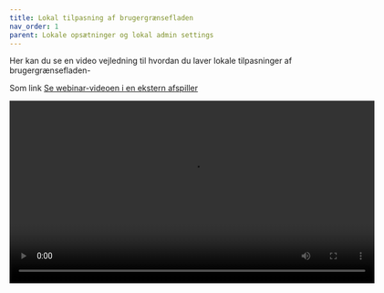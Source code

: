 ```yaml
---
title: Lokal tilpasning af brugergrænsefladen
nav_order: 1
parent: Lokale opsætninger og lokal admin settings
---
```

 
Her kan du se en video vejledning til hvordan du laver lokale tilpasninger af brugergrænsefladen-

Som link
[Se webinar-videoen i en ekstern afspiller](https://info.kitos.dk/s/tb4MmtNr8EdcRwB)

<video controls width="640">
  <source src="https://info.kitos.dk/s/tb4MmtNr8EdcRwB/download/2024.11.15%20Webinar.%20FK%20Organisation%20til%20OS2%20Kitos.%20GMT20241115-070112_Recording_1920x1080.mp4" type="video/mp4">
  Din browser kan ikke afspille denne video. Prøv en opdateret browser eller [download den her](https://info.kitos.dk/s/tb4MmtNr8EdcRwB).
</video>
